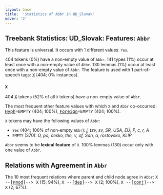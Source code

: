 ```yaml
---
layout: base
title:  'Statistics of Abbr in UD_Slovak'
udver: '2'
---
```


## Treebank Statistics: UD_Slovak: Features: `Abbr`

This feature is universal.
It occurs with 1 different values: `Yes`.

404 tokens (0%) have a non-empty value of `Abbr`.
141 types (1%) occur at least once with a non-empty value of `Abbr`.
130 lemmas (1%) occur at least once with a non-empty value of `Abbr`.
The feature is used with 1 part-of-speech tags: <tt><a href="sk-pos-X.html">X</a></tt> (404; 0% instances).

### `X`

404 <tt><a href="sk-pos-X.html">X</a></tt> tokens (52% of all `X` tokens) have a non-empty value of `Abbr`.

The most frequent other feature values with which `X` and `Abbr` co-occurred: <tt><a href="sk-feat-Hyph.html">Hyph</a></tt><tt>=EMPTY</tt> (404; 100%), <tt><a href="sk-feat-Foreign.html">Foreign</a></tt><tt>=EMPTY</tt> (404; 100%).

`X` tokens may have the following values of `Abbr`:

* `Yes` (404; 100% of non-empty `Abbr`): <em>j, tzv, sv, SR, USA, EÚ, P, c, r, A</em>
* `EMPTY` (370): <em>O, po, česko, the, v, of, San, a, rostovsko, KLIP</em>

`Abbr` seems to be **lexical feature** of `X`. 100% lemmas (130) occur only with one value of `Abbr`.

## Relations with Agreement in `Abbr`

The 10 most frequent relations where parent and child node agree in `Abbr`:
<tt>X --[<tt><a href="sk-dep-nmod.html">nmod</a></tt>]--> X</tt> (15; 94%),
<tt>X --[<tt><a href="sk-dep-dep.html">dep</a></tt>]--> X</tt> (2; 100%),
<tt>X --[<tt><a href="sk-dep-conj.html">conj</a></tt>]--> X</tt> (2; 67%).

